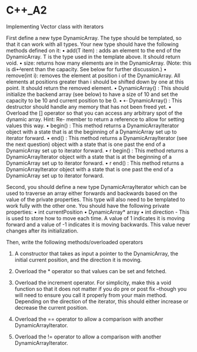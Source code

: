 # C++_A2
Implementing Vector class with iterators

First define a new type DynamicArray. The type should be templated, so that it can work with all types.
Your new type should have the following methods defined on it:
• add(T item) : adds an element to the end of the DynamicArray. T is the type used in the template above. It should return void.
• size: returns how many elements are in the DynamicArray. (Note: this is di↵erent than the capacity. See below for further discussion.)
• remove(int i): removes the element at position i of the DynamicArray. All elements at positions greater than i should be shifted down by one at this point. It should return the removed element.
• DynamicArray() : This should initialize the backend array (see below) to have a size of 10 and set the capacity to be 10 and current position to be 0.
• ⇠ DynamicArray() : This destructor should handle any memory that has not been freed yet.
• Overload the [] operator so that you can access any arbitrary spot of the dynamic array. Hint: Re- member to return a reference to allow for setting values this way.
• begin() : This method returns a DynamicArrayIterator object with a state that is at the beginning of a DynamicArray set up to iterator forward.
• end() : This method returns a DynamicArrayIterator (see the next question) object with a state that is one past the end of a DynamicArray set up to iterator forward.
• r begin() : This method returns a DynamicArrayIterator object with a state that is at the beginning of a DynamicArray set up to iterator forward.
• r end() : This method returns a DynamicArrayIterator object with a state that is one past the end of a DynamicArray set up to iterator forward.

Second, you should define a new type DynamicArrayIterator which can be used to traverse an array either forwards and backwards based on the value of the private properties. This type will also need to be templated to work fully with the other one.
You should have the following private properties:
• int currentPosition
• DynamicArray* array
• int direction - This is used to store how to move each time. A value of 1 indicates it is moving forward and a value of -1 indicates it is moving backwards. This value never changes after its initialization.

Then, write the following methods/overloaded operators
1. A constructor that takes as input a pointer to the DynamicArray, the initial current position, and the direction it is moving.

2. Overload the * operator so that values can be set and fetched.

3. Overload the increment operator. For simplicity, make this a void function so that it does not matter if you do pre or post fix –though you will need to ensure you call it properly from your main method. Depending on the direction of the iterator, this should either increase or decrease the current position.

4. Overload the == operator to allow a comparison with another DynamicArrayIterator.

5. Overload the != operator to allow a comparison with another DynamicArrayIterator.
